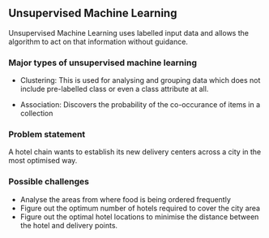 ## Unsupervised Machine Learning

Unsupervised Machine Learning uses labelled input data and allows the algorithm to act on that information without guidance.

### Major types of unsupervised machine learning

- Clustering:
  This is used for analysing and grouping data which does not include pre-labelled class or even a class attribute at all.

- Association:
  Discovers the probability of the co-occurance of items in a collection

### Problem statement

A hotel chain wants to establish its new delivery centers across a city in the most optimised way.

### Possible challenges

- Analyse the areas from where food is being ordered frequently
- Figure out the optimum number of hotels required to cover the city area
- Figure out the optimal hotel locations to minimise the distance between the hotel and delivery points.
